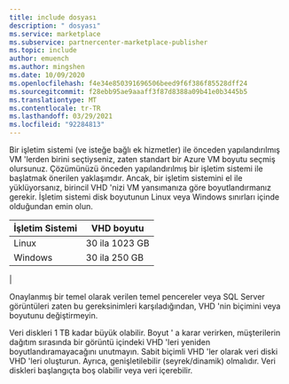 ```yaml
---
title: include dosyası
description: " dosyası"
ms.service: marketplace
ms.subservice: partnercenter-marketplace-publisher
ms.topic: include
author: emuench
ms.author: mingshen
ms.date: 10/09/2020
ms.openlocfilehash: f4e34e850391696506beed9f6f386f85528dff24
ms.sourcegitcommit: f28ebb95ae9aaaff3f87d8388a09b41e0b3445b5
ms.translationtype: MT
ms.contentlocale: tr-TR
ms.lasthandoff: 03/29/2021
ms.locfileid: "92284813"
---
```

Bir işletim sistemi (ve isteğe bağlı ek hizmetler) ile önceden yapılandırılmış VM 'lerden birini seçtiyseniz, zaten standart bir Azure VM boyutu seçmiş olursunuz. Çözümünüzü önceden yapılandırılmış bir işletim sistemi ile başlatmak önerilen yaklaşımdır. Ancak, bir işletim sistemini el ile yüklüyorsanız, birincil VHD 'nizi VM yansımanıza göre boyutlandırmanız gerekir. İşletim sistemi disk boyutunun Linux veya Windows sınırları içinde olduğundan emin olun.

| İşletim Sistemi | VHD boyutu |
| --- | --- |
| Linux | 30 ila 1023 GB |
| Windows | 30 ila 250 GB |
|

Onaylanmış bir temel olarak verilen temel pencereler veya SQL Server görüntüleri zaten bu gereksinimleri karşıladığından, VHD 'nin biçimini veya boyutunu değiştirmeyin.

Veri diskleri 1 TB kadar büyük olabilir. Boyut ' a karar verirken, müşterilerin dağıtım sırasında bir görüntü içindeki VHD 'leri yeniden boyutlandıramayacağını unutmayın. Sabit biçimli VHD 'ler olarak veri diski VHD 'leri oluşturun. Ayrıca, genişletilebilir (seyrek/dinamik) olmalıdır. Veri diskleri başlangıçta boş olabilir veya veri içerebilir.
